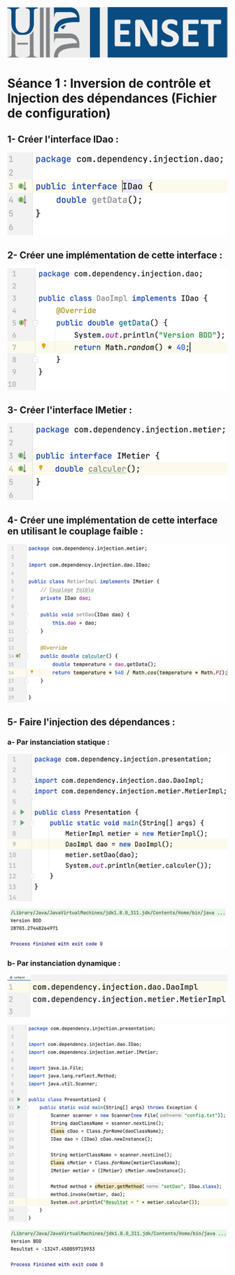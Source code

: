 ![](screenshots/image1.gif)

# Séance 1 : Inversion de contrôle et Injection des dépendances (Fichier de configuration)

## 1- Créer l'interface IDao :

![](screenshots/image2.png)

## 2- Créer une implémentation de cette interface :

![](screenshots/image3.png)

## 3- Créer l'interface IMetier :

![](screenshots/image4.png)

## 4- Créer une implémentation de cette interface en utilisant le couplage faible :

![](screenshots/image5.png)

## 5- Faire l'injection des dépendances :

### a- Par instanciation statique :

![](screenshots/image6.png)

![](screenshots/image7.png)

### b- Par instanciation dynamique :

![](screenshots/image8.png)

![](screenshots/image9.png)
 
![](screenshots/image10.png)

